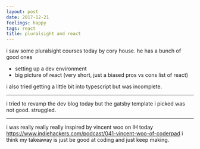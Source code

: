```yaml
---
layout: post
date: 2017-12-21
feelings: happy
tags: react
title: pluralsight and react
---
```


i saw some pluralsight courses today by cory house. he has a bunch of good ones

- setting up a dev environment
- big picture of react (very short, just a biased pros vs cons list of react)

i also tried getting a little bit into typescript but was incomplete.

---

i tried to revamp the dev blog today but the gatsby template i picked was not good. struggled.

---

i was really really really inspired by vincent woo on IH today <https://www.indiehackers.com/podcast/041-vincent-woo-of-coderpad> i think my takeaway is just be good at coding and just keep making.
